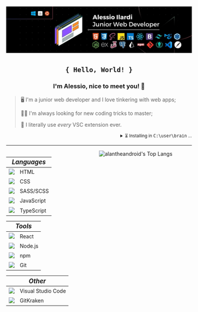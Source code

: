 <!-- ANCHOR Top banner -->

![LinkedIn Banner](/assets/banners/Banner_LinkedIn.jpg)

<!-- ANCHOR About me -->

<h2 align="center"><code>{ Hello, World! }</code></h2>

<center><h3>I'm Alessio, nice to meet you! 👋</h3></center>

<blockquote>
    <p>🖥️ I'm a junior web developer and I love tinkering with web apps;</p>
    <p>👨‍🎓 I'm always looking for new coding tricks to master;</p>
    <p>🤪 I literally use <em>every</em> VSC extension ever.</p>
</blockquote>

<div align="right">
    <small>
        <details>
        <summary>⏳ Installing in <samp>C:\user\brain</samp> ...</summary>
        <table>
            <tr>
                <td>
                    <i>MERN stack</i>
                </td>
                <td>
                    ▰▰▰▱▱
                </td>
            </tr>
            <tr>
                <td>
                    <i>Functional programming</i>
                </td>
                <td>
                    ▰▰▰▱▱
                </td>
            </tr>
        </table>
        </details>
    </small>
</div>

---

<!-- ANCHOR GitHub Stats -->

<!-- <img width="50%" align="right" alt="alantheandroid's GitHub stats" src="https://github-readme-stats.vercel.app/api?username=alantheandroid&show_icons=true&theme=codeSTACKr" /> -->

<a href="https://github.com/anuraghazra/github-readme-stats">
    <img width="50%" align="right" alt="alantheandroid's Top Langs" src="https://github-readme-stats.vercel.app/api/top-langs/?username=alantheandroid&langs_count=10&layout=compact&theme=codeSTACKr"/>
</a>

<!-- ANCHOR Tech stack -->

<div>
    <table>
        <thead>
            <tr>
                <th colspan="2">
                    <center><big><i>Languages</i></big></center>
                </th>
            </tr>
        </thead>
        <tr>
            <td>
                <sub><img height="24px" src="https://cdn.jsdelivr.net/gh/devicons/devicon/icons/html5/html5-original.svg" /></sub>
            </td>
            <td>
                HTML
            </td>
        </tr>
        <tr>
            <td>
                <sub><img height="24px" src="https://cdn.jsdelivr.net/gh/devicons/devicon/icons/css3/css3-original.svg" /></sub>
            </td>
            <td>
                CSS
            </td>
        </tr>
        <tr>
            <td>
                <sub><img height="24px" src="https://cdn.jsdelivr.net/gh/devicons/devicon/icons/sass/sass-original.svg" /></sub>
            </td>
            <td>
                SASS/SCSS
            </td>
        </tr>
        <tr>
            <td>
                <sub><img height="24px" src="https://cdn.jsdelivr.net/gh/devicons/devicon/icons/javascript/javascript-original.svg" /></sub>
            </td>
            <td>
                JavaScript
            </td>
        </tr>
        <tr>
            <td>
                <sub><img height="24px" src="https://cdn.jsdelivr.net/gh/devicons/devicon/icons/typescript/typescript-original.svg" /></sub>
            </td>
            <td>
                TypeScript
            </td>
        </tr>
    </table>
</div>

<div>
    <table>
        <thead>
            <tr>
                <th colspan="2">
                    <center><big><i>Tools</i></big></center>
                </th>
            </tr>
        </thead>
        <tr>
            <td>
                <sub><img height="24px" src="https://cdn.jsdelivr.net/gh/devicons/devicon/icons/react/react-original.svg" /></sub>
            </td>
            <td>
                React
            </td>
        </tr>
        <tr>
            <td>
                <sub><img height="24px" src="https://cdn.jsdelivr.net/gh/devicons/devicon/icons/nodejs/nodejs-original.svg" /></sub>
            </td>
            <td>
                Node.js
            </td>
        </tr>
        <tr>
            <td>
                <sub><img height="24px" src="https://cdn.jsdelivr.net/gh/devicons/devicon/icons/npm/npm-original-wordmark.svg" /></sub>
            </td>
            <td>
                npm
            </td>
        </tr>
        <tr>
            <td>
                <sub><img height="24px" src="https://cdn.jsdelivr.net/gh/devicons/devicon/icons/git/git-original.svg" /></sub>
            </td>
            <td>
                Git
            </td>
        </tr>
    </table>
</div>

<div>
    <table>
        <thead>
            <tr>
                <th colspan="2">
                    <center><big><i>Other</i></big></center>
                </th>
            </tr>
        </thead>
        <tr>
            <td>
                <sub><img height="24px" src="https://cdn.jsdelivr.net/gh/devicons/devicon/icons/vscode/vscode-original.svg" /></sub>
            </td>
            <td>
                Visual Studio Code
            </td>
        </tr>
        <tr>
            <td>
                <sub><img height="24px" src="https://static-00.iconduck.com/assets.00/gitkraken-icon-512x446-ha22tv8l.png" /></sub>
            </td>
            <td>
                GitKraken
            </td>
        </tr>
    </table>
</div>

<!-- ### _More about me_

<div id="gr_updates_widget">
	  <iframe sandbox id="the_iframe" src="https://goodreads.com/widgets/user_update_widget?height=400&num_updates=5&user=70728087&width=250" width="95%" height="90%" frameborder="0"></iframe>
    <div id="gr_footer">
        <p><b>GoodReads Updates 📖</b></p>
    </div>
</div>
 -->
